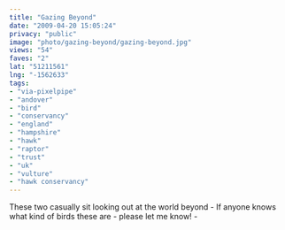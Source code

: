 ```yaml
---
title: "Gazing Beyond"
date: "2009-04-20 15:05:24"
privacy: "public"
image: "photo/gazing-beyond/gazing-beyond.jpg"
views: "54"
faves: "2"
lat: "51211561"
lng: "-1562633"
tags:
- "via-pixelpipe"
- "andover"
- "bird"
- "conservancy"
- "england"
- "hampshire"
- "hawk"
- "raptor"
- "trust"
- "uk"
- "vulture"
- "hawk conservancy"
---
```

These two casually sit looking out at the world beyond -  If anyone knows what kind of birds these are - please let me know! - <a href="/photos/2009/04/20/gazing-beyond"></a>
